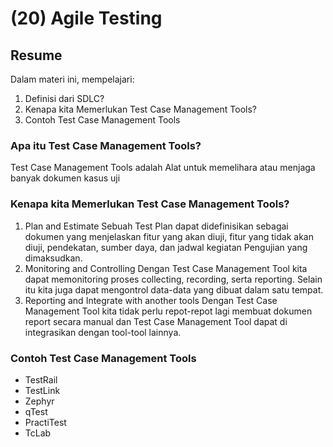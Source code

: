 # (20) Agile Testing

## Resume
Dalam materi ini, mempelajari:
1. Definisi dari SDLC?
2. Kenapa kita Memerlukan Test Case Management Tools?
3. Contoh Test Case Management Tools

### Apa itu Test Case Management Tools?

Test Case Management Tools adalah Alat untuk memelihara atau menjaga banyak dokumen kasus uji

### Kenapa kita Memerlukan Test Case Management Tools?

1. Plan and Estimate
Sebuah Test Plan dapat didefinisikan sebagai dokumen yang menjelaskan fitur yang akan diuji, fitur yang tidak akan diuji, pendekatan, sumber daya, dan jadwal kegiatan Pengujian yang dimaksudkan.
2. Monitoring and Controlling
Dengan Test Case Management Tool kita dapat memonitoring proses collecting, recording, serta reporting.
Selain itu kita juga dapat mengontrol data-data yang dibuat dalam satu tempat. 
3. Reporting and Integrate with another tools
Dengan Test Case Management Tool kita tidak perlu repot-repot lagi membuat dokumen report secara manual dan Test Case Management Tool dapat di integrasikan dengan tool-tool lainnya.

### Contoh Test Case Management Tools

- TestRail
- TestLink
- Zephyr
- qTest
- PractiTest
- TcLab


